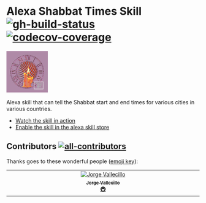 # Alexa Shabbat Times Skill</br>[![gh-build-status]][0] [![codecov-coverage]][1]

[![SkillPng](https://raw.githubusercontent.com/TomerFi/alexa-skill-shabbat-times/master/skill-package/assets/images/en-US_smallIconUri.png)][2]

Alexa skill that can tell the Shabbat start and end times for various cities in various countries.

- [Watch the skill in action][3]
- [Enable the skill in the alexa skill store][2]

## Contributors [![all-contributors]][5]

Thanks goes to these wonderful people ([emoji key][4]):

<!-- ALL-CONTRIBUTORS-LIST:START - Do not remove or modify this section -->
<!-- prettier-ignore-start -->
<!-- markdownlint-disable -->
<table>
  <tbody>
    <tr>
      <td align="center" valign="top" width="14.28%"><a href="http://altmascinco.wordpress.com"><img src="https://avatars.githubusercontent.com/u/1054618?v=4?s=100" width="100px;" alt="Jorge Vallecillo"/><br /><sub><b>Jorge Vallecillo</b></sub></a><br /><a href="#infra-altmas5" title="Infrastructure (Hosting, Build-Tools, etc)">🚇</a></td>
    </tr>
  </tbody>
</table>

<!-- markdownlint-restore -->
<!-- prettier-ignore-end -->

<!-- ALL-CONTRIBUTORS-LIST:END -->

<!-- Real Links -->
[0]: https://github.com/TomerFi/alexa-skill-shabbat-times/actions?query=workflow%3A/Stage
[1]: https://codecov.io/gh/TomerFi/alexa-skill-shabbat-times
[2]: https://www.amazon.com/Tomer-Figenblat-Shabbat-Times/dp/B072PRCHRD
[3]: https://www.youtube.com/watch?v=9HfWEEQbNOQ
[4]: https://allcontributors.org/docs/en/emoji-key
[5]: https://allcontributors.org
<!-- Badges Links -->
[all-contributors]: https://img.shields.io/github/all-contributors/tomerfi/alexa-skill-shabbat-times?color=ee8449&style=flat-square
[codecov-coverage]: https://codecov.io/gh/TomerFi/alexa-skill-shabbat-times/branch/master/graph/badge.svg
[gh-build-status]: https://github.com/TomerFi/alexa-skill-shabbat-times/workflows/Stage/badge.svg
